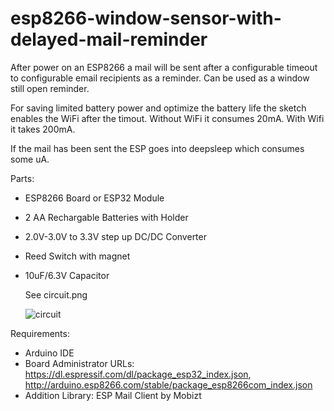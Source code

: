 # esp8266-window-sensor-with-delayed-mail-reminder
After power on an ESP8266 a mail will be sent after a configurable timeout to configurable email recipients as a reminder. Can be used as a window still open reminder.

For saving limited battery power and optimize the battery life the sketch enables the WiFi after the timout. Without WiFi it consumes 20mA. With Wifi it takes 200mA.

If the mail has been sent the ESP goes into deepsleep which consumes some uA.


Parts:

- ESP8266 Board or ESP32 Module
- 2 AA Rechargable Batteries with Holder
- 2.0V-3.0V to 3.3V step up DC/DC Converter
- Reed Switch with magnet
- 10uF/6.3V Capacitor

  See circuit.png

  ![circuit](https://github.com/casu/esp8266-window-sensor-with-delayed-mail-reminder/assets/11190081/0bbb3840-54c4-47fd-a88c-52b3cd6cca26)


Requirements:

- Arduino IDE
- Board Administrator URLs: https://dl.espressif.com/dl/package_esp32_index.json, http://arduino.esp8266.com/stable/package_esp8266com_index.json
- Addition Library: ESP Mail Client by Mobizt

